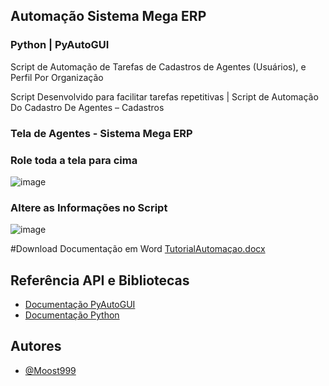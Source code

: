 
## Automação Sistema Mega ERP 
### Python | PyAutoGUI

Script de Automação de Tarefas de Cadastros de Agentes (Usuários), e Perfil Por Organização


Script Desenvolvido para facilitar tarefas repetitivas | Script de Automação Do Cadastro De Agentes – Cadastros


### Tela de Agentes - Sistema Mega ERP

### Role toda a tela para cima
![image](https://github.com/user-attachments/assets/520c3352-948d-429b-87a3-b89de2a3c4a8)
### Altere as Informações no Script

![image](https://github.com/user-attachments/assets/9626855e-84ae-4f6c-8b4e-294e3c8913f1)

#Download Documentação em Word
[TutorialAutomaçao.docx](https://github.com/user-attachments/files/17398892/TutorialAutomacao.docx)


## Referência API e Bibliotecas

 - [Documentação PyAutoGUI](https://pypi.org/project/PyAutoGUI/)
 - [Documentação Python](https://python.org/)


## Autores

- [@Moost999](https://www.github.com/Moost999)

